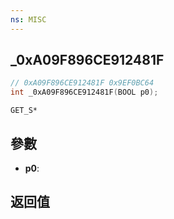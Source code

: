 ```yaml
---
ns: MISC
---
```

## _0xA09F896CE912481F

```c
// 0xA09F896CE912481F 0x9EF0BC64
int _0xA09F896CE912481F(BOOL p0);
```

```
GET_S*
```

## 參數
* **p0**: 

## 返回值
